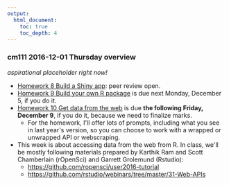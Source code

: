 ```yaml
---
output:
  html_document:
    toc: true
    toc_depth: 4
---
```


### cm111 2016-12-01 Thursday overview

*aspirational placeholder right now!*

  * [Homework 8 Build a Shiny app](hw08_shiny.html): peer review open.
  * [Homework 9 Build your own R package](hw09_package.html) is due next Monday, December 5, if you do it.
  * [Homework 10 Get data from the web](hw10_webdata.html) is due **the following Friday, December 9**, if you do it, because we need to finalize marks.
    - For the homework, I'll offer lots of prompts, including what you see in last year's version, so you can choose to work with a wrapped or unwrapped API or webscraping.
  * This week is about accessing data from the web from R. In class, we'll be mostly following materials prepared by Karthik Ram and Scott Chamberlain (rOpenSci) and Garrett Grolemund (Rstudio):
    - <https://github.com/ropensci/user2016-tutorial>
    - <https://github.com/rstudio/webinars/tree/master/31-Web-APIs>
